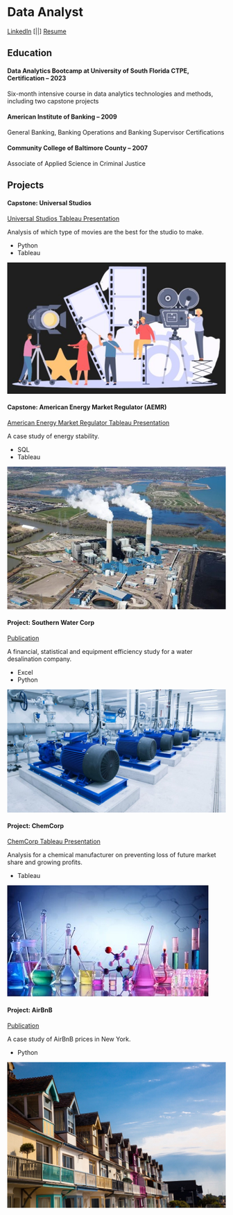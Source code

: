 # Data Analyst
[LinkedIn](https://www.linkedin.com/in/brandon-chisnell-9890a79b/)
[||]
[Resume](/assets/resume/resume_brandon_chisnell.pdf)

## Education
#### Data Analytics Bootcamp at University of South Florida CTPE, Certification – 2023
Six-month intensive course in data analytics technologies and methods, including two capstone projects

#### American Institute of Banking – 2009
General Banking, Banking Operations and Banking Supervisor Certifications

#### Community College of Baltimore County – 2007
Associate of Applied Science in Criminal Justice

## Projects
#### Capstone: Universal Studios
[Universal Studios Tableau Presentation](https://public.tableau.com/app/profile/brandon.chisnell/viz/CapstonePresentationMovies-BrandonChisnell/Story1)

Analysis of which type of movies are the best for the studio to make.
- Python
- Tableau 

![Movies](/assets/images/movies1.jpeg)

#### Capstone: American Energy Market Regulator (AEMR)
[American Energy Market Regulator Tableau Presentation](https://public.tableau.com/app/profile/brandon.chisnell/viz/AEMRCaseStudyPresentationBrandonChisnell/AEMRExecutivePresentation)

A case study of energy stability.
- SQL
- Tableau

![Energy Plant](/assets/images/energy2.jpeg)

#### Project: Southern Water Corp
[Publication](https://)

A financial, statistical and equipment efficiency study for a water desalination company. 
- Excel
- Python

![Water Pumping Station](/assets/images/water1.jpeg)

#### Project: ChemCorp
[ChemCorp Tableau Presentation](https://public.tableau.com/app/profile/brandon.chisnell/viz/ChemCorpAnalysisExecutivePresentationBrandonChisnellV2_0/ExecutivePresentation)

Analysis for a chemical manufacturer on preventing loss of future market share and growing profits. 
- Tableau

![Chemicals](/assets/images/chem1.jpeg)

#### Project: AirBnB
[Publication](https://)

A case study of AirBnB prices in New York.
- Python

![AirBnB](/assets/images/airbnb1.jpeg)
